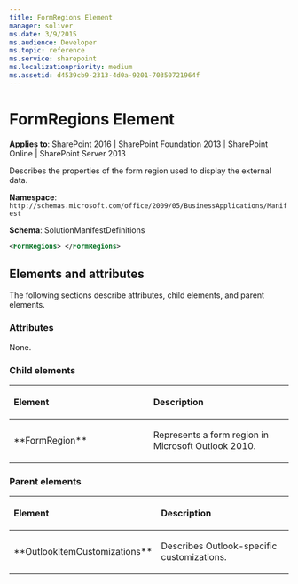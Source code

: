 ```yaml
---
title: FormRegions Element
manager: soliver
ms.date: 3/9/2015
ms.audience: Developer
ms.topic: reference
ms.service: sharepoint
ms.localizationpriority: medium
ms.assetid: d4539cb9-2313-4d0a-9201-70350721964f
---
```


# FormRegions Element

**Applies to**: SharePoint 2016 | SharePoint Foundation 2013 | SharePoint Online | SharePoint Server 2013

Describes the properties of the form region used to display the external data.

**Namespace**: `http://schemas.microsoft.com/office/2009/05/BusinessApplications/Manifest`

**Schema**: SolutionManifestDefinitions

```XML
<FormRegions> </FormRegions>
```

## Elements and attributes

The following sections describe attributes, child elements, and parent elements.

### Attributes

None.

### Child elements

<table>
<colgroup>
<col width="50%" />
<col width="50%" />
</colgroup>
<thead>
<tr class="header">
<th align="left"><p>Element</p></th>
<th align="left"><p>Description</p></th>
</tr>
</thead>
<tbody>
<tr class="odd">
<td align="left"><p>**FormRegion**</p></td>
<td align="left"><p>Represents a form region in Microsoft Outlook 2010.</p></td>
</tr>
</tbody>
</table>

### Parent elements

<table>
<colgroup>
<col width="50%" />
<col width="50%" />
</colgroup>
<thead>
<tr class="header">
<th align="left"><p>Element</p></th>
<th align="left"><p>Description</p></th>
</tr>
</thead>
<tbody>
<tr class="odd">
<td align="left"><p>**OutlookItemCustomizations**</p></td>
<td align="left"><p>Describes Outlook-specific customizations.</p></td>
</tr>
</tbody>
</table>

<br/>

<br/>








